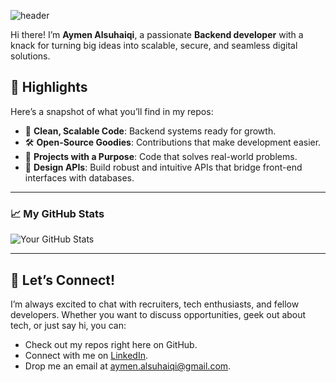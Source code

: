 ![header](https://capsule-render.vercel.app/api?type=waving&color=gradient&height=200&section=header&text=Welcome%20to%20My%20Profile&fontSize=40&fontColor=ffffff&gradientColors=6a0dad,9370db) 

Hi there! I’m **Aymen Alsuhaiqi**, a passionate **Backend developer** with a knack for turning big ideas into scalable, secure, and seamless digital solutions.  
 
## 🔭 Highlights  
Here’s a snapshot of what you’ll find in my repos:  
- 🔧 **Clean, Scalable Code**: Backend systems ready for growth.  
- 🛠️ **Open-Source Goodies**: Contributions that make development easier.  
- 🚀 **Projects with a Purpose**: Code that solves real-world problems.
- 🚀 **Design APIs**: Build robust and intuitive APIs that bridge front-end interfaces with databases.

---

### 📈 My GitHub Stats
![Your GitHub Stats](https://github-readme-stats.vercel.app/api?username=Hayelalfaisali&show_icons=true&theme=radical)

---

## 💌 Let’s Connect!  
I’m always excited to chat with recruiters, tech enthusiasts, and fellow developers. Whether you want to discuss opportunities, geek out about tech, or just say hi, you can:  
- Check out my repos right here on GitHub.  
- Connect with me on [LinkedIn](#).  
- Drop me an email at [aymen.alsuhaiqi@gmail.com](aymen.alsuhaiqi@gmail.com).
  
 
